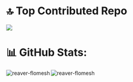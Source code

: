 # 🔝 Top Contributed Repo
![](https://github-contributor-stats.vercel.app/api?username=reaver-flomesh&limit=5&theme=shadow_blue&combine_all_yearly_contributions=true)

# 📊 GitHub Stats:
<p><img align="left" src="https://github-readme-stats.vercel.app/api/top-langs?username=reaver-flomesh&show_icons=true&locale=en&layout=compact&include_all_commits=true&count_private=true" alt="reaver-flomesh" /></p>

<p><img align="center" src="https://github-readme-streak-stats.herokuapp.com/?user=reaver-flomesh&" alt="reaver-flomesh" /></p>
